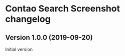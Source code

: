 Contao Search Screenshot changelog
==================================

Version 1.0.0 (2019-09-20)
--------------------------
Initial version
